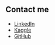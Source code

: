## Contact me
- [LinkedIn](https://linkedin.com/in/kkravchenko)
- [Kaggle](https://kaggle.com/kcostya)
- [GitHub](https://github.com/kcostya)
